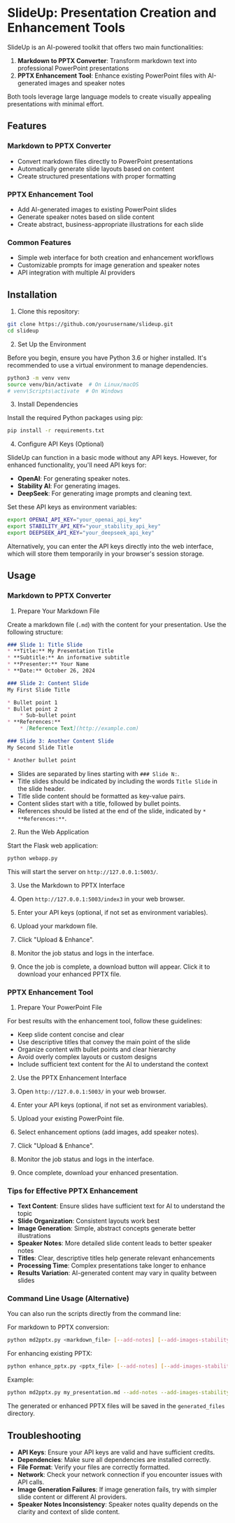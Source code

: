 # SlideUp: Presentation Creation and Enhancement Tools

SlideUp is an AI-powered toolkit that offers two main functionalities:
1. **Markdown to PPTX Converter**: Transform markdown text into professional PowerPoint presentations
2. **PPTX Enhancement Tool**: Enhance existing PowerPoint files with AI-generated images and speaker notes

Both tools leverage large language models to create visually appealing presentations with minimal effort.

## Features

### Markdown to PPTX Converter
- Convert markdown files directly to PowerPoint presentations
- Automatically generate slide layouts based on content
- Create structured presentations with proper formatting

### PPTX Enhancement Tool
- Add AI-generated images to existing PowerPoint slides
- Generate speaker notes based on slide content
- Create abstract, business-appropriate illustrations for each slide

### Common Features
- Simple web interface for both creation and enhancement workflows
- Customizable prompts for image generation and speaker notes
- API integration with multiple AI providers

## Installation

1. Clone this repository:

```bash
git clone https://github.com/yourusername/slideup.git
cd slideup
```

2. Set Up the Environment

Before you begin, ensure you have Python 3.6 or higher installed. It's recommended to use a virtual environment to manage dependencies.

```bash
python3 -m venv venv
source venv/bin/activate  # On Linux/macOS
# venv\Scripts\activate  # On Windows
```

3. Install Dependencies

Install the required Python packages using pip:

```bash
pip install -r requirements.txt
```

4. Configure API Keys (Optional)

SlideUp can function in a basic mode without any API keys. However, for enhanced functionality, you'll need API keys for:

-   **OpenAI**: For generating speaker notes.
-   **Stability AI**: For generating images.
-   **DeepSeek**: For generating image prompts and cleaning text.

Set these API keys as environment variables:

```bash
export OPENAI_API_KEY="your_openai_api_key"
export STABILITY_API_KEY="your_stability_api_key"
export DEEPSEEK_API_KEY="your_deepseek_api_key"
```

Alternatively, you can enter the API keys directly into the web interface, which will store them temporarily in your browser's session storage.

## Usage

### Markdown to PPTX Converter

1. Prepare Your Markdown File

Create a markdown file (`.md`) with the content for your presentation. Use the following structure:

```markdown
### Slide 1: Title Slide
* **Title:** My Presentation Title
* **Subtitle:** An informative subtitle
* **Presenter:** Your Name
* **Date:** October 26, 2024

### Slide 2: Content Slide
My First Slide Title

* Bullet point 1
* Bullet point 2
    * Sub-bullet point
* **References:**
    * [Reference Text](http://example.com)

### Slide 3: Another Content Slide
My Second Slide Title

* Another bullet point
```

-   Slides are separated by lines starting with `### Slide N:`.
-   Title slides should be indicated by including the words `Title Slide` in the slide header.
-   Title slide content should be formatted as key-value pairs.
-   Content slides start with a title, followed by bullet points.
-   References should be listed at the end of the slide, indicated by `* **References:**`.

2. Run the Web Application

Start the Flask web application:

```bash
python webapp.py
```

This will start the server on `http://127.0.0.1:5003/`.

3. Use the Markdown to PPTX Interface

1.  Open `http://127.0.0.1:5003/index3` in your web browser.
2.  Enter your API keys (optional, if not set as environment variables).
3.  Upload your markdown file.
4.  Click "Upload & Enhance".
5.  Monitor the job status and logs in the interface.
6.  Once the job is complete, a download button will appear. Click it to download your enhanced PPTX file.

### PPTX Enhancement Tool

1. Prepare Your PowerPoint File

For best results with the enhancement tool, follow these guidelines:

- Keep slide content concise and clear
- Use descriptive titles that convey the main point of the slide
- Organize content with bullet points and clear hierarchy
- Avoid overly complex layouts or custom designs
- Include sufficient text content for the AI to understand the context

2. Use the PPTX Enhancement Interface

1.  Open `http://127.0.0.1:5003/` in your web browser.
2.  Enter your API keys (optional, if not set as environment variables).
3.  Upload your existing PowerPoint file.
4.  Select enhancement options (add images, add speaker notes).
5.  Click "Upload & Enhance".
6.  Monitor the job status and logs in the interface.
7.  Once complete, download your enhanced presentation.

### Tips for Effective PPTX Enhancement

- **Text Content**: Ensure slides have sufficient text for AI to understand the topic
- **Slide Organization**: Consistent layouts work best
- **Image Generation**: Simple, abstract concepts generate better illustrations
- **Speaker Notes**: More detailed slide content leads to better speaker notes
- **Titles**: Clear, descriptive titles help generate relevant enhancements
- **Processing Time**: Complex presentations take longer to enhance
- **Results Variation**: AI-generated content may vary in quality between slides

### Command Line Usage (Alternative)

You can also run the scripts directly from the command line:

For markdown to PPTX conversion:
```bash
python md2pptx.py <markdown_file> [--add-notes] [--add-images-stability]
```

For enhancing existing PPTX:
```bash
python enhance_pptx.py <pptx_file> [--add-notes] [--add-images-stability]
```

Example:

```bash
python md2pptx.py my_presentation.md --add-notes --add-images-stability
```

The generated or enhanced PPTX files will be saved in the `generated_files` directory.

## Troubleshooting

-   **API Keys**: Ensure your API keys are valid and have sufficient credits.
-   **Dependencies**: Make sure all dependencies are installed correctly.
-   **File Format**: Verify your files are correctly formatted.
-   **Network**: Check your network connection if you encounter issues with API calls.
-   **Image Generation Failures**: If image generation fails, try with simpler slide content or different AI providers.
-   **Speaker Notes Inconsistency**: Speaker notes quality depends on the clarity and context of slide content.
